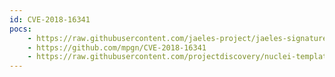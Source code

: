 ```yaml
---
id: CVE-2018-16341
pocs:
    - https://raw.githubusercontent.com/jaeles-project/jaeles-signatures/master/cves/nuxeo-ssti-cve-2018-16341.yaml
    - https://github.com/mpgn/CVE-2018-16341
    - https://raw.githubusercontent.com/projectdiscovery/nuclei-templates/master/cves/CVE-2018-16341.yaml
---
```

